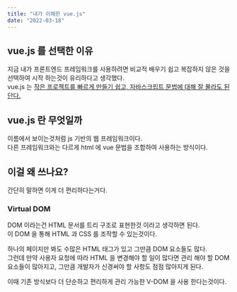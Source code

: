```yaml
---
title: "내가 이해한 vue.js"
date: "2022-03-18"
---
```


## vue.js 를 선택한 이유
지금 내가 프론트엔드 프레임워크를 사용하려면 비교적 배우기 쉽고 복잡하지 않은 것을 선택하여 시작 하는것이 유리하다고 생각했다.  
vue.js 는 [작은 프로젝트를 빠르게 만들기 쉽고, 자바스크립트 문법에 대해 잘 몰라도 된단다.](https://velog.io/@leehaeun0/React-vs-Vue-%EC%9E%A5%EB%8B%A8%EC%A0%90-%EB%B9%84%EA%B5%90)

## vue.js 란 무엇일까
이름에서 보이는것처럼 js 기반의 웹 프레임워크이다.  
다른 프레임워크와는 다르게 html 에 vue 문법을 조합하여 사용하는 방식이다.  

## 이걸 왜 쓰나요?
간단히 말하면 이게 더 편리하다는거다.
### Virtual DOM
DOM 이라는건 HTML 문서를 트리 구조로 표현한것 이라고 생각하면 된다.  
이 DOM 을 통해 HTML 과 CSS 를 조작할 수 있는것이다.  

하나의 페이지만 봐도 수많은 HTML 태그가 있고 그만큼 DOM 요소들도 많다.  
그런데 만약 사용자 요청에 따라 HTML 을 변경해야 할 일이 많다면 관리 해야 할 DOM 요소들이 많아지고,
그만큼 개발자가 신경써야 할 사항도 점점 많아지게 된다.

이때 기존 방식보다 더 단순하고 편리하게 관리 가능한 V-DOM 을 사용 한다는것이다.